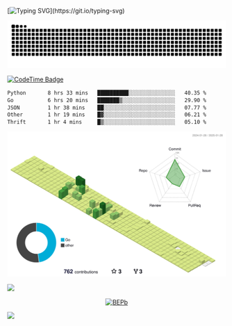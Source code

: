 [![Typing SVG](https://readme-typing-svg.demolab.com?font=JetBrains+Mono&duration=3000&center=true&vCenter=true&multiline=true&repeat=false&width=800&height=80&lines=Welcome+to+KevinMatt's+workshop;Do+not+go+gentle+into+that+good+night.)](https://git.io/typing-svg)

![snake-grid](https://raw.githubusercontent.com/kevinmatthe/kevinmatthe/output/github-contribution-grid-snake-dark.svg)

[![CodeTime Badge](https://img.shields.io/endpoint?style=flat-square&color=222&url=https%3A%2F%2Fapi.codetime.dev%2Fshield%3Fid%3D30418%26project%3D%26in=0)](https://codetime.dev)

<!--START_SECTION:waka-->

```txt
Python       8 hrs 33 mins   ██████████░░░░░░░░░░░░░░░   40.35 %
Go           6 hrs 20 mins   ███████▒░░░░░░░░░░░░░░░░░   29.90 %
JSON         1 hr 38 mins    ██░░░░░░░░░░░░░░░░░░░░░░░   07.77 %
Other        1 hr 19 mins    █▓░░░░░░░░░░░░░░░░░░░░░░░   06.21 %
Thrift       1 hr 4 mins     █▒░░░░░░░░░░░░░░░░░░░░░░░   05.10 %
```

<!--END_SECTION:waka-->

<!--   profile-green-animate -->
![](./profile-3d-contrib/profile-green-animate.svg)

<!--  2d history skills -->
<img src="https://cr-skills-chart-widget.azurewebsites.net/api/api?username=kevinmatthe" width="auto"></img>

<p align="center"> 
<a href="https://github.com/ryo-ma/github-profile-trophy"><img src="https://github-profile-trophy.vercel.app/?username=kevinmatthe" alt="BEPb" /></a>
</p>

<img src="https://cr-ss-service.azurewebsites.net/api/ScreenShot?widget=summary&username=kevinmatthe" width="auto"></img>
